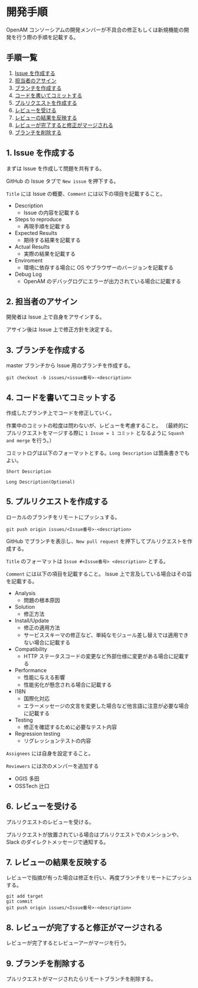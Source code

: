 # 開発手順

OpenAM コンソーシアムの開発メンバーが不具合の修正もしくは新規機能の開発を行う際の手順を記載する。

## 手順一覧

1. [Issue を作成する](#1-issue-を作成する)
2. [担当者のアサイン](#2-担当者のアサイン)
3. [ブランチを作成する](#3-ブランチを作成する)
4. [コードを書いてコミットする](#4-コードを書いてコミットする)
5. [プルリクエストを作成する](#5-プルリクエストを作成する)
6. [レビューを受ける](#6-レビューを受ける)
7. [レビューの結果を反映する](#7-レビューの結果を反映する)
8. [レビューが完了すると修正がマージされる](#8-レビューが完了すると修正がマージされる)
9. [ブランチを削除する](#9-ブランチを削除する)

## 1. Issue を作成する

まずは Issue を作成して問題を共有する。

GitHub の Issue タブで `New issue` を押下する。

`Title` には Issue の概要、`Comment` には以下の項目を記載すること。

 * Description
   * Issue の内容を記載する
 * Steps to reproduce
   * 再現手順を記載する
 * Expected Results
   * 期待する結果を記載する
 * Actual Results
   * 実際の結果を記載する
 * Enviroment
   * 環境に依存する場合に OS やブラウザーのバージョンを記載する
 * Debug Log
   * OpenAM のデバッグログにエラーが出力されている場合に記載する

## 2. 担当者のアサイン

開発者は Issue 上で自身をアサインする。

アサイン後は Issue 上で修正方針を決定する。

## 3. ブランチを作成する

master ブランチから Issue 用のブランチを作成する。

```
git checkout -b issues/<issue番号>-<description>
```

## 4. コードを書いてコミットする

作成したブランチ上でコードを修正していく。

作業中のコミットの粒度は問わないが、レビューを考慮すること。
（最終的にプルリクエストをマージする際に `1 Issue = 1 コミット` となるように `Squash and merge` を行う。）

コミットログは以下のフォーマットとする。`Long Description` は箇条書きでもよい。

```
Short Description

Long Description(Optional)
```

## 5. プルリクエストを作成する

ローカルのブランチをリモートにプッシュする。

```
git push origin issues/<Issue番号>-<description>
```

GitHub でブランチを表示し、`New pull request` を押下してプルリクエストを作成する。

`Title` のフォーマットは `Issue #<Issue番号> <description>` とする。

`Comment` には以下の項目を記載すること。
Issue 上で言及している場合はその旨を記載する。

 * Analysis
   * 問題の根本原因
 * Solution
   * 修正方法
 * Install/Update
   * 修正の適用方法
   * サービススキーマの修正など、単純なモジュール差し替えでは適用できない場合に記載する
 * Compatibility
   * HTTP ステータスコードの変更など外部仕様に変更がある場合に記載する
 * Performance
   * 性能に与える影響
   * 性能劣化が懸念される場合に記載する
 * I18N
   * 国際化対応
   * エラーメッセージの文言を変更した場合など他言語に注意が必要な場合に記載する
 * Testing
   * 修正を確認するために必要なテスト内容
 * Regression testing
   * リグレッションテストの内容

`Assignees` には自身を設定すること。

`Reviewers` には次のメンバーを追加する

 * OGIS 多田
 * OSSTech 辻口

## 6. レビューを受ける

プルリクエストのレビューを受ける。

プルリクエストが放置されている場合はプルリクエストでのメンションや、Slack のダイレクトメッセージで通知する。

## 7. レビューの結果を反映する

レビューで指摘が有った場合は修正を行い、再度ブランチをリモートにプッシュする。

```
git add target
git commit
git push origin issues/<Issue番号>-<description>
```

## 8. レビューが完了すると修正がマージされる

レビューが完了するとレビューアーがマージを行う。

## 9. ブランチを削除する

プルリクエストがマージされたらリモートブランチを削除する。


